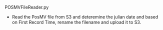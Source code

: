 POSMVFileReader.py
- Read the PosMV file from S3 and deteremine the julian date and based on First Record Time, rename the filename and upload it to S3.
